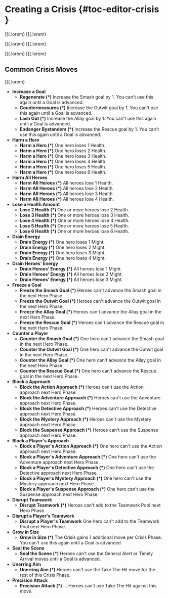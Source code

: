 # Creating a Crisis {#toc-editor-crisis }

[]{.lorem}
[]{.lorem}

[]{.lorem}
[]{.lorem}

[]{.lorem}
[]{.lorem}

## Common Crisis Moves

[]{.lorem}

- **Increase a Goal**
  - **Regenerate          (\*)** Increase the Smash  goal by 1. You can't use this again until a Goal is advanced.
  - **Countermeasures     (\*)** Increase the Outwit goal by 1. You can't use this again until a Goal is advanced.
  - **Lash Out            (\*)** Increase the Allay  goal by 1. You can't use this again until a Goal is advanced.
  - **Endanger Bystanders (\*)** Increase the Rescue goal by 1. You can't use this again until a Goal is advanced.
- **Harm a Hero**
  - **Harm a Hero (\*)** One hero loses 1 Health.
  - **Harm a Hero (\*)** One hero loses 2 Health.
  - **Harm a Hero (\*)** One hero loses 3 Health.
  - **Harm a Hero (\*)** One hero loses 4 Health.
  - **Harm a Hero (\*)** One hero loses 5 Health.
  - **Harm a Hero (\*)** One hero loses 6 Health.
- **Harm All Heroes**
  - **Harm All Heroes (\*)** All heroes lose 1 Health.
  - **Harm All Heroes (\*)** All heroes lose 2 Health.
  - **Harm All Heroes (\*)** All heroes lose 3 Health.
  - **Harm All Heroes (\*)** All heroes lose 4 Health.
- **Lose a Health Amount**
  - **Lose 2 Health (\*)** One or more heroes lose 2 Health.
  - **Lose 3 Health (\*)** One or more heroes lose 3 Health.
  - **Lose 4 Health (\*)** One or more heroes lose 4 Health.
  - **Lose 5 Health (\*)** One or more heroes lose 5 Health.
  - **Lose 6 Health (\*)** One or more heroes lose 6 Health.
- **Drain Energy**
  - **Drain Energy (\*)** One hero loses 1 Might.
  - **Drain Energy (\*)** One hero loses 2 Might.
  - **Drain Energy (\*)** One hero loses 3 Might.
  - **Drain Energy (\*)** One hero loses 4 Might.
- **Drain Heroes' Energy**
  - **Drain Heroes' Energy (\*)** All heroes lose 1 Might.
  - **Drain Heroes' Energy (\*)** All heroes lose 2 Might.
  - **Drain Heroes' Energy (\*)** All heroes lose 3 Might.
- **Freeze a Goal**
  - **Freeze the Smash  Goal (\*)** Heroes can't advance the Smash  goal in the next Hero Phase.
  - **Freeze the Outwit Goal (\*)** Heroes can't advance the Outwit goal in the next Hero Phase.
  - **Freeze the Allay  Goal (\*)** Heroes can't advance the Allay  goal in the next Hero Phase.
  - **Freeze the Rescue Goal (\*)** Heroes can't advance the Rescue goal in the next Hero Phase.
- **Counter a Player**
  - **Counter the Smash  Goal (\*)** One hero can't advance the Smash  goal in the next Hero Phase.
  - **Counter the Outwit Goal (\*)** One hero can't advance the Outwit goal in the next Hero Phase.
  - **Counter the Allay  Goal (\*)** One hero can't advance the Allay  goal in the next Hero Phase.
  - **Counter the Rescue Goal (\*)** One hero can't advance the Rescue goal in the next Hero Phase.
- **Block a Approach**
  - **Block the Action    Approach (\*)** Heroes can't use the Action    approach next Hero Phase.
  - **Block the Adventure Approach (\*)** Heroes can't use the Adventure approach next Hero Phase.
  - **Block the Detective Approach (\*)** Heroes can't use the Detective approach next Hero Phase.
  - **Block the Mystery   Approach (\*)** Heroes can't use the Mystery   approach next Hero Phase.
  - **Block the Suspense  Approach (\*)** Heroes can't use the Suspense  approach next Hero Phase.
- **Block a Player's Approach**
  - **Block a Player's Action    Approach (\*)** One hero can't use the Action    approach next Hero Phase.
  - **Block a Player's Adventure Approach (\*)** One hero can't use the Adventure approach next Hero Phase.
  - **Block a Player's Detective Approach (\*)** One hero can't use the Detective approach next Hero Phase.
  - **Block a Player's Mystery   Approach (\*)** One hero can't use the Mystery   approach next Hero Phase.
  - **Block a Player's Suspense  Approach (\*)** One hero can't use the Suspense  approach next Hero Phase.
- **Disrupt Teamwork**
  - **Disrupt Teamwork (\*)** Heroes can't add to the Teamwork Pool next Hero Phase.
- **Disrupt a Player's Teamwork**
  - **Disrupt a Player's Teamwork** One hero can't add to the Teamwork Pool next Hero Phase.
- **Grow in Size**
  - **Grow in Size (\*)** The Crisis gains 1 additional move per Crisis Phase. You can't use this again until a Goal is advanced.
- **Seal the Scene**
  - **Seal the Scene (\*)** Heroes can't use the General Alert or Timely Arrival moves until a Goal is advanced.
- **Unerring Aim**
  - **Unerring Aim (\*)** Heroes can't use the Take The Hit move for the rest of this Crisis Phase.
- **Precision Attack**
  - **Precision Attack (\*)** ... Heroes can't use Take The Hit against this move.

